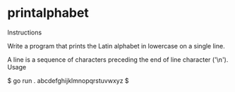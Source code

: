 # printalphabet

Instructions

Write a program that prints the Latin alphabet in lowercase on a single line.

A line is a sequence of characters preceding the end of line character ('\n').
Usage

$ go run .
abcdefghijklmnopqrstuvwxyz
$
